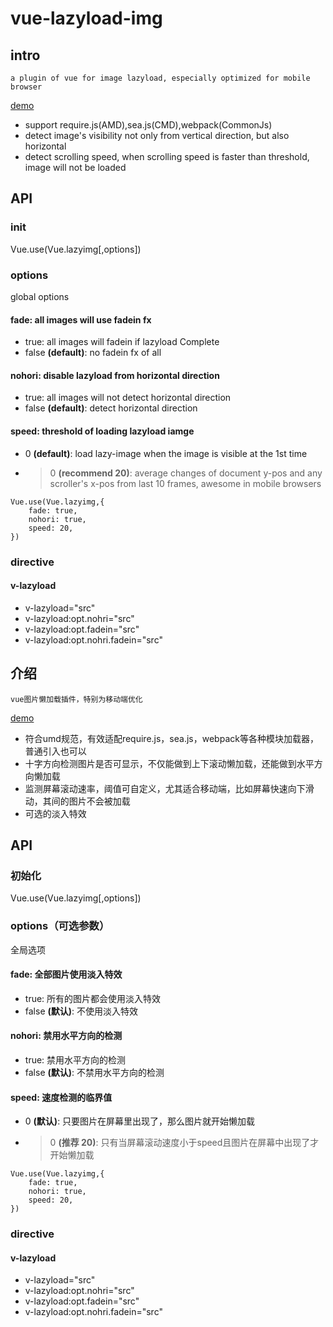 # vue-lazyload-img

## intro
    a plugin of vue for image lazyload, especially optimized for mobile browser

[demo](http://jalbaa.github.io/vue-lazyload-img/example/demo.html)

* support require.js(AMD),sea.js(CMD),webpack(CommonJs)
* detect image's visibility not only from vertical direction, but also horizontal
* detect scrolling speed, when scrolling speed is faster than threshold, image will not be loaded

## API

### init

Vue.use(Vue.lazyimg[,options])

### options
global options
#### fade: all images will use fadein fx

* true: all images will fadein if lazyload Complete
* false **(default)**: no fadein fx of all

#### nohori: disable lazyload from horizontal direction

* true: all images will not detect horizontal direction
* false **(default)**:  detect horizontal direction

#### speed: threshold of loading lazyload iamge

* 0 **(default)**: load lazy-image when the image is visible at the 1st time
* >0 **(recommend 20)**: average changes of document y-pos and any scroller's x-pos from last 10 frames, awesome in mobile browsers

```
Vue.use(Vue.lazyimg,{
    fade: true,
    nohori: true,
    speed: 20,
})
```

### directive

#### v-lazyload

* v-lazyload="src"
* v-lazyload:opt.nohri="src"
* v-lazyload:opt.fadein="src"
* v-lazyload:opt.nohri.fadein="src"

## 介绍
    vue图片懒加载插件，特别为移动端优化

[demo](http://jalbaa.github.io/vue-lazyload-img/example/demo.html)

* 符合umd规范，有效适配require.js，sea.js，webpack等各种模块加载器，普通引入也可以
* 十字方向检测图片是否可显示，不仅能做到上下滚动懒加载，还能做到水平方向懒加载
* 监测屏幕滚动速率，阈值可自定义，尤其适合移动端，比如屏幕快速向下滑动，其间的图片不会被加载
* 可选的淡入特效

## API

### 初始化

Vue.use(Vue.lazyimg[,options])

### options（可选参数）

全局选项

#### fade: 全部图片使用淡入特效

* true: 所有的图片都会使用淡入特效
* false **(默认)**: 不使用淡入特效

#### nohori: 禁用水平方向的检测

* true: 禁用水平方向的检测
* false **(默认)**:  不禁用水平方向的检测

#### speed: 速度检测的临界值

* 0 **(默认)**: 只要图片在屏幕里出现了，那么图片就开始懒加载
* >0 **(推荐 20)**: 只有当屏幕滚动速度小于speed且图片在屏幕中出现了才开始懒加载

```
Vue.use(Vue.lazyimg,{
    fade: true,
    nohori: true,
    speed: 20,
})
```

### directive

#### v-lazyload

* v-lazyload="src"
* v-lazyload:opt.nohri="src"
* v-lazyload:opt.fadein="src"
* v-lazyload:opt.nohri.fadein="src"
